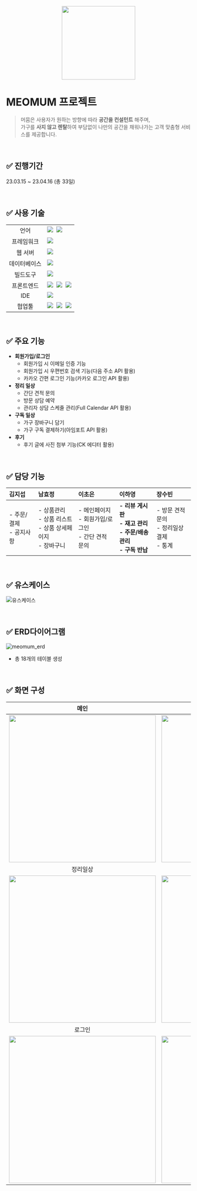 <div align="center">
<img src="https://github-production-user-asset-6210df.s3.amazonaws.com/121777501/244878549-3610cd62-3085-406e-9041-d771465a03c9.png" width="200" >
</div>
 
# MEOMUM 프로젝트
> 머뭄은 사용자가 원하는 방향에 따라 <strong>공간을 컨설턴트</strong> 해주며,<br>가구를 <strong>사지 않고 렌탈</strong>하여 부담없이 나만의 공간을 채워나가는 고객 맞춤형 서비스를 제공합니다.

<br>

## ✅ 진행기간
23.03.15 ~ 23.04.16 (총 33일)

<br>

## ✅ 사용 기술
<table>
<tr>
 <td align="center">언어</td>
 <td>
  <img src="https://img.shields.io/badge/java-007396?style=for-the-badge&logo=java&logoColor=white">&nbsp
  <img src="https://img.shields.io/badge/JavaScript-F7DF1E?style=for-the-badge&logo=javascript&logoColor=black"/>&nbsp
 </td>
</tr>
<tr>
 <td align="center">프레임워크</td>
 <td>
   <img src="https://img.shields.io/badge/spring-6DB33F?style=for-the-badge&logo=spring&logoColor=white"> &nbsp
</tr>
<tr>
 <td align="center">웹 서버</td>
 <td>
  <img src="https://img.shields.io/badge/Apache Tomcat-F8DC75?style=for-the-badge&logo=apachetomcat&logoColor=black"/> &nbsp 
</tr>
<tr>
 <td align="center">데이터베이스</td>
 <td>
  <img src="https://img.shields.io/badge/ORACLE-F80000?style=for-the-badge&logo=oracle&logoColor=white"/>&nbsp
 </td>
</tr>
<tr>
</tr>
<tr>
 <td align="center">빌드도구</td>
 <td>
  <img src="https://img.shields.io/badge/apachemaven-C71A36?style=for-the-badge&logo=apachemaven&logoColor=white"/>&nbsp 
 </td>
</tr>
<tr>
 <td align="center">프론트엔드</td>
 <td>
    <img src="https://img.shields.io/badge/Bootstrapap-7952B3?style=for-the-badge&logo=bootstrap&logoColor=white"/>&nbsp 
    <img src="https://img.shields.io/badge/HTML5-E34F26?style=for-the-badge&logo=html5&logoColor=white"/>&nbsp 
    <img src="https://img.shields.io/badge/CSS3-1572B6?style=for-the-badge&logo=css3&logoColor=white"/>
 </td>
</tr>
<tr>
 <td align="center">IDE</td>
 <td>
  <img src="https://img.shields.io/badge/eclipseide-2C2255?style=for-the-badge&logo=eclipseide&logoColor=white"/>&nbsp 
 </td>
</tr>
<tr>
 <td align="center">협업툴</td>
 <td>
    <img src="https://img.shields.io/badge/GitHub-181710?style=for-the-badge&logo=GitHub&logoColor=white"/>&nbsp 
    <img src="https://img.shields.io/badge/Notion-000000?style=for-the-badge&logo=Notion&logoColor=white"/>&nbsp 
    <img src="https://img.shields.io/badge/Google Cloud-4285F4?style=for-the-badge&logo=Google Cloud&logoColor=white"/>
 </td>
</tr>
</table>

<br> 

## ✅ 주요 기능
- **회원가입/로그인**
  - 회원가입 시 이메일 인증 기능
  - 회원가입 시 우편번호 검색 기능(다음 주소 API 활용)
  - 카카오 간편 로그인 기능(카카오 로그인 API 활용)
- **정리 일상**
  - 간단 견적 문의 
  - 방문 상담 예약
  - 관리자 상담 스케줄 관리(Full Calendar API 활용)
- **구독 일상**
  - 가구 장바구니 담기
  - 가구 구독 결제하기(아임포트 API 활용)
- **후기**
  - 후기 글에 사진 첨부 기능(CK 에디터 활용)
<br>

## ✅ 담당 기능
|김지섭|남효정|이초은|**이하영**|장수빈|
|:---|:---|:---|:---|:---|
|- 주문/결제 <br>- 공지사항|- 상품관리 <br>- 상품 리스트 <br>- 상품 상세페이지 <br>- 장바구니|- 메인페이지 <br>- 회원가입/로그인 <br>- 간단 견적 문의|**- 리뷰 게시판 <br>- 재고 관리 <br>- 주문/배송관리 <br>- 구독 반납**|- 방문 견적 문의 <br>- 정리일상 결제 <br>- 통계

<br>

## ✅ 유스케이스
![유스케이스](https://github.com/ha02e/MEOMUM_final/assets/121777501/6268140e-6f70-4068-9a25-de523dc2c678)

<br>

## ✅ ERD다이어그램
![meomum_erd](https://github.com/ha02e/MEOMUM_final/assets/121777501/2b4c7444-321a-4b74-8197-3031436f3248)
- 총 18개의 테이블 생성
<br>

## ✅ 화면 구성
|메인|후기|
|:---:|:---:|
|<img src="https://user-images.githubusercontent.com/121777501/232715248-5e492968-5ede-42d1-b52c-1836e25621d8.png" width="400px" />|<img src="https://github-production-user-asset-6210df.s3.amazonaws.com/121777501/244401523-f24a3abf-0233-49b1-b029-8f213bed68a6.png" width="400px" />|
|정리일상|구독일상|
|<img src="https://github-production-user-asset-6210df.s3.amazonaws.com/121777501/244398990-d958ba1b-3c48-4aa6-8096-fe3a37cf9d4f.png" width="400px" />|<img src="https://github-production-user-asset-6210df.s3.amazonaws.com/121777501/244399275-237819da-b3d0-41b1-8835-65ce9856035e.png" width="400px" />| 
|로그인|관리자페이지|
|<img src="https://github-production-user-asset-6210df.s3.amazonaws.com/121777501/244402554-062ea8de-8d45-420a-a4e6-740b5b072556.png" width="400px" />|<img src="https://github-production-user-asset-6210df.s3.amazonaws.com/121777501/244401160-cf046e08-328b-4e24-aaf8-c554835ff2bb.png" width="400px" />
